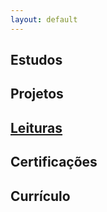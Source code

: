 ```yaml
---
layout: default
---
```


## Estudos
## Projetos
## [Leituras](./Leituras/Python/Curso_Intensivo_Python)
## Certificações
## Currículo
